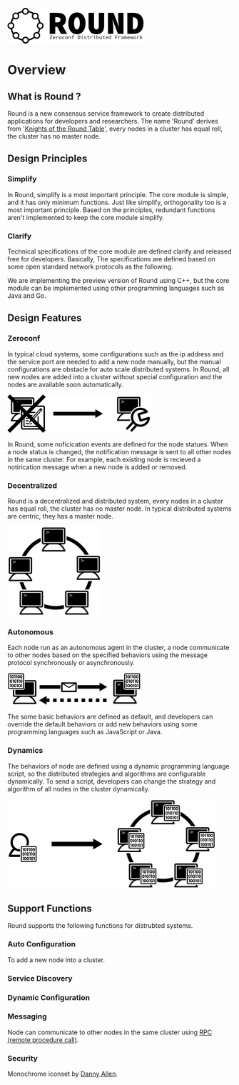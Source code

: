 ![round_logo](img/round_logo.png)

# Overview

## What is Round ?

Round is a new consensus service framework to create distributed applications for developers and researchers. The name 'Round' derives from '[Knights of the Round Table](http://en.wikipedia.org/wiki/Round_Table)', every nodes in a cluster has equal roll, the cluster has no master node.

## Design Principles

### Simplify

In Round, simplify is a most important principle. The core module is simple, and it has only minimum functions. Just like simplify, orthogonality too is a most important principle. Based on the principles, redundant functions aren't implemented to keep the core module simplify.

### Clarify

Technical specifications of the core module are defined clarify and released free for developers. Basically, The specifications are defined based on some open standard network protocols as the following.

We are implementing the preview version of Round using C++, but the core module can be implemented using other programming languages such as Java and Go.

## Design Features

### Zeroconf

In typical cloud systems, some configurations such as the ip address and the service port are needed to add a new node manually, but the manual configurations are obstacle for auto scale distributed systems. In Round, all new nodes are added into a cluster without special configuration and the nodes are available soon automatically.

![round_overview_zeroconf](img/round_overview_zeroconf.png)

In Round, some noficication events are defined for the node statues. When a node status is changed, the notification message is sent to all other nodes  in the same cluster. For example, each existing node is recieved a notirication message when a new node is added or removed.

### Decentralized

Round is a decentralized and distributed system, every nodes in a cluster has equal roll, the cluster has no master node. In typical distributed systems are centric, they has a master node.

![round_overview_zeroconf](img/round_overview_decentralized.png)

### Autonomous

Each node run as an autonomous agent in the cluster, a node communicate to other nodes based on the specified behaviors using the message protocol synchronously or asynchronously.

![round_overview_autonomous](img/round_overview_autonomous.png)

The some basic behaviors are defined as default, and developers can override the default behaviors or add new behaviors using some programming languages such as JavaScript or Java.

### Dynamics

The behaviors of node are defined using a dynamic programming language script, so the distributed strategies and algorithms are configurable dynamically. To send a script, developers can change the strategy and algorithm of all nodes in the cluster dynamically.

![round_overview_dynamics](img/round_overview_dynamics.png)

## Support Functions

Round supports the following functions for distrubted systems.

### Auto Configuration

To add a new node into a cluster.

### Service Discovery

### Dynamic Configuration

### Messaging

Node can communicate to other nodes in the same cluster using [RPC (remote procedure call)](http://en.wikipedia.org/wiki/Remote_procedure_call).

### Security

Monochrome iconset by [Danny Allen](http://dannya.org).
